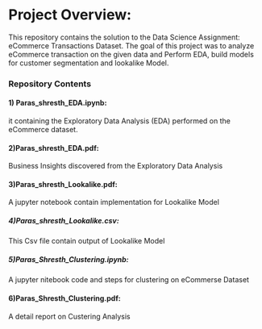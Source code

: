 # Project Overview:
This repository contains the solution to the Data Science Assignment: eCommerce Transactions Dataset. The goal of this project was to analyze eCommerce transaction on the given data and Perform EDA, build models for customer segmentation and lookalike Model. 

### Repository Contents
#### 1) Paras_shresth_EDA.ipynb:
it  containing the Exploratory Data Analysis (EDA) performed on the eCommerce dataset.

#### 2)Paras_shresth_EDA.pdf:
Business Insights discovered from the Exploratory Data Analysis

#### 3)Paras_shresth_Lookalike.pdf:
A jupyter notebook contain implementation for Lookalike Model

##### 4)Paras_shresth_Lookalike.csv:
This Csv file contain output of Lookalike Model

##### 5)Paras_Shresth_Clustering.ipynb:
A jupyter nitebook code and steps for clustering on eCommerse Dataset

#### 6)Paras_Shresth_Clustering.pdf:
A detail report on Custering Analysis
